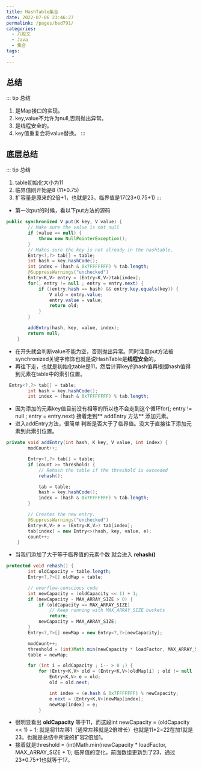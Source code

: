 ```yaml
---
title: HashTable集合
date: 2022-07-06 23:46:27
permalink: /pages/bed791/
categories:
  - 八股文
  - Java
  - 集合
tags:
  - 
---
```


## 总结
::: tip 总结
1. 是Map接口的实现。
2. key,value不允许为null,否则抛出异常。
3. 是线程安全的。
4. key值重复会将value替换。
:::

## 底层总结
::: tip 总结
1. table初始化大小为11
2. 临界值刚开始是8 (11*0.75)
3. 扩容量是原来的2倍+1，也就是23。临界值是17(23*0.75+1)
:::

* 第一次put的时候，看以下put方法的源码
~~~java
public synchronized V put(K key, V value) {
        // Make sure the value is not null
        if (value == null) {
            throw new NullPointerException();
        }
        // Makes sure the key is not already in the hashtable.
        Entry<?,?> tab[] = table;
        int hash = key.hashCode();
        int index = (hash & 0x7FFFFFFF) % tab.length;
        @SuppressWarnings("unchecked")
        Entry<K,V> entry = (Entry<K,V>)tab[index];
        for(; entry != null ; entry = entry.next) {
            if ((entry.hash == hash) && entry.key.equals(key)) {
                V old = entry.value;
                entry.value = value;
                return old;
            }
        }

        addEntry(hash, key, value, index);
        return null;
    }
~~~
* 在开头就会判断value不能为空，否则抛出异常。同时注意put方法被 synchronized关键字修饰也就是说HashTable是**线程安全**的。
* 再往下走，也就是初始化table是11，然后计算key的hash值再根据hash值得到元素在table中的索引位置。
~~~java
 Entry<?,?> tab[] = table;
        int hash = key.hashCode();
        int index = (hash & 0x7FFFFFFF) % tab.length;
~~~
* 因为添加的元素key值目前没有相等的所以也不会走到这个循环for(; entry != null ; entry = entry.next) 接着走到** addEntry 方法** 添加元素。
* 进入addEntry方法，很简单 判断是否大于了临界值。没大于直接往下添加元素到此索引位置。
~~~java
private void addEntry(int hash, K key, V value, int index) {
        modCount++;

        Entry<?,?> tab[] = table;
        if (count >= threshold) {
            // Rehash the table if the threshold is exceeded
            rehash();

            tab = table;
            hash = key.hashCode();
            index = (hash & 0x7FFFFFFF) % tab.length;
        }

        // Creates the new entry.
        @SuppressWarnings("unchecked")
        Entry<K,V> e = (Entry<K,V>) tab[index];
        tab[index] = new Entry<>(hash, key, value, e);
        count++;
    }
~~~

* 当我们添加了大于等于临界值的元素个数 就会进入 **rehash()**
~~~java
protected void rehash() {
        int oldCapacity = table.length;
        Entry<?,?>[] oldMap = table;

        // overflow-conscious code
        int newCapacity = (oldCapacity << 1) + 1;
        if (newCapacity - MAX_ARRAY_SIZE > 0) {
            if (oldCapacity == MAX_ARRAY_SIZE)
                // Keep running with MAX_ARRAY_SIZE buckets
                return;
            newCapacity = MAX_ARRAY_SIZE;
        }
        Entry<?,?>[] newMap = new Entry<?,?>[newCapacity];

        modCount++;
        threshold = (int)Math.min(newCapacity * loadFactor, MAX_ARRAY_SIZE + 1);
        table = newMap;

        for (int i = oldCapacity ; i-- > 0 ;) {
            for (Entry<K,V> old = (Entry<K,V>)oldMap[i] ; old != null ; ) {
                Entry<K,V> e = old;
                old = old.next;

                int index = (e.hash & 0x7FFFFFFF) % newCapacity;
                e.next = (Entry<K,V>)newMap[index];
                newMap[index] = e;
            }
~~~
* 很明显看出 **oldCapacity** 等于11，而这段int newCapacity = (oldCapacity << 1) + 1; 就是将11左移1（通常左移就是2倍增长）也就是11*2=22在加1就是23。也就是总结中所说的扩容2倍加1。
* 接着就是threshold = (int)Math.min(newCapacity * loadFactor, MAX_ARRAY_SIZE + 1); 临界值的变化，前面数组更新到了23，通过23*0.75+1也就等于17。